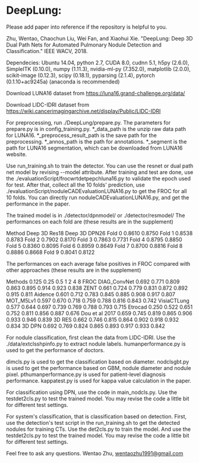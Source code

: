 # DeepLung:

Please add paper into reference if the repository is helpful to you.

Zhu, Wentao, Chaochun Liu, Wei Fan, and Xiaohui Xie. "DeepLung: Deep 3D Dual Path Nets for Automated Pulmonary Nodule Detection and Classification." IEEE WACV, 2018.

Dependecies: Ubuntu 14.04, python 2.7, CUDA 8.0, cudnn 5.1, h5py (2.6.0), SimpleITK (0.10.0), numpy (1.11.3), nvidia-ml-py (7.352.0), matplotlib (2.0.0), scikit-image (0.12.3), scipy (0.18.1), pyparsing (2.1.4), pytorch (0.1.10+ac9245a) (anaconda is recommended)

Download LUNA16 dataset from https://luna16.grand-challenge.org/data/

Download LIDC-IDRI dataset from https://wiki.cancerimagingarchive.net/display/Public/LIDC-IDRI

For preprocessing, run ./DeepLung/prepare.py. The parameters for prepare.py is in config_training.py. *_data_path is the unzip raw data path for LUNA16. *_preprocess_result_path is the save path for the preprocessing. *_annos_path is the path for annotations. *_segment is the path for LUNA16 segmentation, which can be downloaded from LUNA16 website.

Use run_training.sh to train the detector. You can use the resnet or dual path net model by revising --model attribute. After training and test are done, use the ./evaluationScript/frocwrtdetpepchluna16.py to validate the epoch used for test. After that, collect all the 10 folds' prediction, use ./evaluationScript/noduleCADEvaluationLUNA16.py to get the FROC for all 10 folds. You can directly run noduleCADEvaluationLUNA16.py, and get the performance in the paper.

The trained model is in ./detector/dpnmodel/ or ./detector/resmodel/
The performances on each fold are (these results are in the supplement)

Method	Deep 3D Res18	Deep 3D DPN26
Fold 0	0.8610	      0.8750
Fold 1	0.8538	      0.8783
Fold 2	0.7902      	0.8170
Fold 3	0.7863      	0.7731
Fold 4	0.8795	      0.8850
Fold 5	0.8360  	    0.8095
Fold 6	0.8959  	    0.8649
Fold 7	0.8700      	0.8816
Fold 8	0.8886	      0.8668
Fold 9	0.8041    	  0.8122

The performances on each average false positives in FROC compared with other approaches (these results are in the supplement)

Methods         0.125 0.25  0.5 1 2 4 8 FROC
DIAG_ConvNet    0.692 0.771 0.809 0.863 0.895 0.914 0.923 0.838
ZENT            0.661 0.724 0.779 0.831 0.872 0.892 0.915 0.811
Aidence         0.601 0.712 0.783 0.845 0.885 0.908 0.917 0.807
MOT_M5Lv1       0.597 0.670 0.718 0.759 0.788 0.816 0.843 0.742
VisiaCTLung     0.577 0.644 0.697 0.739 0.769 0.788 0.793 0.715
Etrocad         0.250 0.522 0.651 0.752 0.811 0.856 0.887 0.676
Dou et al 2017  0.659 0.745 0.819 0.865 0.906 0.933 0.946 0.839
3D RES          0.662 0.746 0.815 0.864 0.902 0.918 0.932 0.834
3D DPN          0.692 0.769 0.824 0.865 0.893 0.917 0.933 0.842

For nodule classification, first clean the data from LIDC-IDRI. Use the ./data/extclsshpinfo.py to extract nodule labels. humanperformance.py is used to get the performance of doctors. 

dimcls.py is used to get the classification based on diameter. nodclsgbt.py is used to get the performance based on GBM, nodule diameter and nodule pixel. pthumanperformance.py is used for patient-level diagnosis performance. kappatest.py is used for kappa value calculation in the paper.

For classification using DPN, use the code in main_nodcls.py. Use the testdet2cls.py to test the trained model. You may revise the code a little bit for different test settings.

For system's classification, that is classification based on detection. First, use the detection's test script in the run_training.sh to get the detected nodules for training CTs. Use the det2cls.py to train the model. And use the testdet2cls.py to test the trained model. You may revise the code a little bit for different test settings.

Feel free to ask any questions. Wentao Zhu, wentaozhu1991@gmail.com
